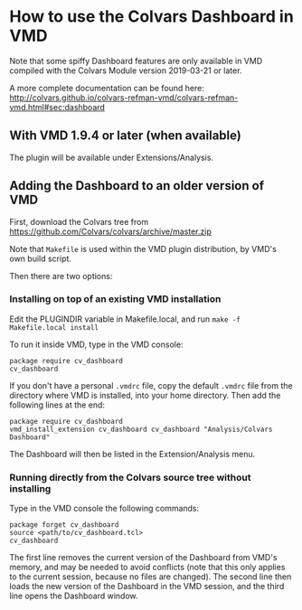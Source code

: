 # How to use the Colvars Dashboard in VMD

Note that some spiffy Dashboard features are only available in VMD compiled with
the Colvars Module version 2019-03-21 or later.

A more complete documentation can be found here:
http://colvars.github.io/colvars-refman-vmd/colvars-refman-vmd.html#sec:dashboard

## With VMD 1.9.4 or later (when available)

The plugin will be available under Extensions/Analysis.

## Adding the Dashboard to an older version of VMD

First, download the Colvars tree from https://github.com/Colvars/colvars/archive/master.zip

Note that `Makefile` is used within the VMD plugin distribution, by VMD's own build script.

Then there are two options:

### Installing on top of an existing VMD installation

Edit the PLUGINDIR variable in Makefile.local, and run
`make -f Makefile.local install`

To run it inside VMD, type in the VMD console:

```
package require cv_dashboard
cv_dashboard
```

If you don't have a personal `.vmdrc` file, copy the default `.vmdrc` file from
the directory where VMD is installed, into your home directory.
Then add the following lines at the end:

```
package require cv_dashboard
vmd_install_extension cv_dashboard cv_dashboard "Analysis/Colvars Dashboard"
```

The Dashboard will then be listed in the Extension/Analysis menu.

### Running directly from the Colvars source tree without installing

Type in the VMD console the following commands:
```
package forget cv_dashboard
source <path/to/cv_dashboard.tcl>
cv_dashboard
```
The first line removes the current version of the Dashboard from VMD's memory, and may be needed to avoid conflicts (note that this only applies to the current session, because no files are changed).
The second line then loads the new version of the Dashboard in the VMD session, and the third line opens the Dashboard window.

